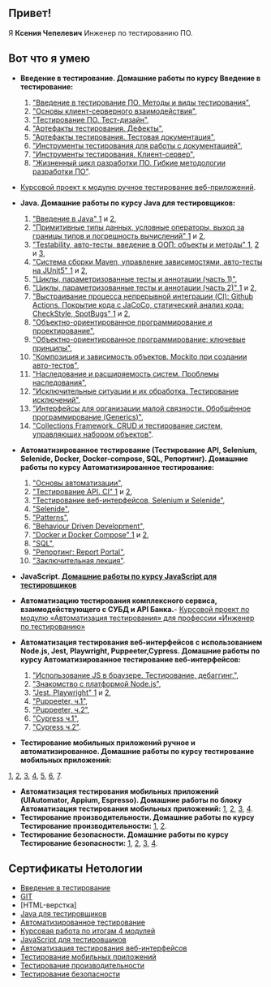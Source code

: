 ## Привет! 
Я **Ксения Чепелевич** Инженер по тестированию ПО.

## Вот что я умею
* __Введение в тестирование. Домашние работы по курсу Введение в тестирование:__ 

  1.  ["Введение в тестирование ПО. Методы и виды тестирования"](https://docs.google.com/document/d/1mnD4XBqXqxs3M0K5YQ7Ci34aFaAoVrQc6u-ekgDEqu8/edit?usp=sharing),  
  1.  ["Основы клиент-серверного взаимодействия"](https://docs.google.com/document/d/1H5xwd6ulLpzKSvqdwBCHh2KyKlS_Uvj1iWaPasFEgDU/edit?usp=sharing),  
  1.  ["Тестирование ПО. Тест-дизайн"](https://docs.google.com/document/d/1R3QElMj-sQVj10vHUQd-gn0Fbu0vmEjVaGyC02X0lOk/edit?usp=sharing),  
  1.  ["Артефакты тестирования. Дефекты"](https://docs.google.com/document/d/10yRXkdPFMapDtKKQJq_qQu0wqHe-Sb2G6_R1RM8yVxs/edit?usp=sharing),  
  1.  ["Артефакты тестирования. Тестовая документация"](https://docs.google.com/document/d/1By8FnjeA7yyCKlMQdVJ2Rw8uYoMJVYqLSiJIE0Lrybc/edit?usp=sharing),  
  1.  ["Инструменты тестирования для работы с документацией"](https://docs.google.com/document/d/1D_6zQEnJisejmDZ2hObrKvViv3p4cwLI_XnpGvztXdU/edit?usp=sharing),  
  1.  ["Инструменты тестирования. Клиент-сервер"](https://docs.google.com/document/d/188thmnX5yIH3wB19uszd2_s7eq7OJ41h5lwb8jOrPe8/edit?usp=sharing),  
  1.  ["Жизненный цикл разработки ПО. Гибкие методологии разработки ПО"](https://docs.google.com/document/d/1-WKAtKVeEzeCEFmgP5d0h7-EUbQVnj40eEyFQQ5xe84/edit?usp=sharing).
* [Курсовой проект к модулю ручное тестирование веб-приложений](https://docs.google.com/document/d/1pOtzILhWQmmu8U28rY-2aazheYXkDWrpZtsamq9uwgk/edit?usp=sharing).
* __Java. Домашние работы по курсу Java для тестировщиков:__
  1.  ["Введение в Java" 1](https://github.com/KseniyaChepelevich/Money-Transfer) и [2](https://github.com/KseniyaChepelevich/Credit-Card-Number-Validator),  
  1.  ["Примитивные типы данных, условные операторы, выход за границы типов и погрешность вычислений" 1](https://github.com/KseniyaChepelevich/Miles.git) и [2](https://github.com/KseniyaChepelevich/Get-one-ruble-for-every-100.git),  
  1.  ["Testability, авто-тесты, введение в ООП: объекты и методы" 1](https://github.com/KseniyaChepelevich/New-Miles.git), [2](https://github.com/KseniyaChepelevich/Body-mass-index.git) и [3](https://github.com/KseniyaChepelevich/Loan-calculator.git),  
  1.  ["Система сборки Maven, управление зависимостями, авто-тесты на JUnit5" 1](https://github.com/KseniyaChepelevich/bonus-calc-test1.git) и [2](https://github.com/KseniyaChepelevich/bonus-service.git),  
  1.  ["Циклы, параметризованные тесты и аннотации (часть 1)"](https://github.com/KseniyaChepelevich/SQRService.git),  
  1.  ["Циклы, параметризованные тесты и аннотации (часть 2)" 1](https://github.com/KseniyaChepelevich/Statistic-Service.git) и [2](https://github.com/KseniyaChepelevich/Bonus.git),  
  1.  ["Выстраивание процесса непрерывной интеграции (CI): Github Actions. Покрытие кода с JaCoCo, статический анализ кода: CheckStyle, SpotBugs" 1](https://github.com/KseniyaChepelevich/Check-Style.git) и [2](https://github.com/KseniyaChepelevich/Stop-bugs.git),  
  1.  ["Объектно-ориентированное программирование и проектирование"](https://github.com/KseniyaChepelevich/Radioman.git),  
  1.  ["Объектно-ориентированное программирование: ключевые принципы"](https://github.com/KseniyaChepelevich/Vk.git),  
  1.  ["Композиция и зависимость объектов. Mockito при создании авто-тестов"](https://github.com/KseniyaChepelevich/Poster-manager.git),  
  1.  ["Наследование и расширяемость систем. Проблемы наследования"](https://github.com/KseniyaChepelevich/Product-new.git),  
  1.  ["Исключительные ситуации и их обработка. Тестирование исключений"](https://github.com/KseniyaChepelevich/ProductManager2.git),  
  1.  ["Интерфейсы для организации малой связности. Обобщённое программирование (Generics)"](https://github.com/KseniyaChepelevich/Ticket-search.git),  
  1.  ["Collections Framework. CRUD и тестирование систем, управляющих набором объектов"](https://github.com/KseniyaChepelevich/Issues.git).
* __Автоматизированное тестирование (Тестирование API, Selenium, Selenide, Docker, Docker-compose, SQL, Репортинг). Домашние работы по курсу Автоматизированное тестирование:__

  1.  ["Основы автоматизации"](https://github.com/KseniyaChepelevich/-CashbackHackerNew),  
  1.  ["Тестирование API. CI" 1](https://github.com/KseniyaChepelevich/TestingAPICI) и [2](https://github.com/KseniyaChepelevich/postman_echo),  
  1.  ["Тестирование веб-интерфейсов, Selenium и Selenide"](https://github.com/KseniyaChepelevich/card_order),  
  1.  ["Selenide"](https://github.com/KseniyaChepelevich/Card-delivery-order),  
  1.  ["Patterns"](https://github.com/KseniyaChepelevich/Card-delivery-order-change-date),  
  1.  ["Behaviour Driven Development"](https://github.com/KseniyaChepelevich/page-object.git),  
  1.  ["Docker и Docker Compose" 1](https://github.com/KseniyaChepelevich/PostgrySQL.git) и [2](https://github.com/KseniyaChepelevich/Docker.git),  
  1.  ["SQL"](https://github.com/KseniyaChepelevich/deadline.git),  
  1.  ["Репортинг: Report Portal"](https://github.com/KseniyaChepelevich/Card-delivery-order-change-date.git),  
  1.  ["Заключительная лекция"](https://github.com/KseniyaChepelevich/introduction-of-automation.git). 
* __JavaScript. [Домашние работы по курсу JavaScript для тестировщиков](https://github.com/KseniyaChepelevich/bjs-2-homeworks.git)__

* __Автоматизацию тестирования комплексного сервиса, взаимодействующего с СУБД и API Банка.__- [Курсовой проект по модулю «Автоматизация тестирования» для профессии «Инженер по тестированию»](https://github.com/KseniyaChepelevich/course_project.git)


* __Автоматизация тестирования веб-интерфейсов с использованием Node.js, Jest, Playwright, Puppeeter,Cypress. Домашние работы по курсу Автоматизированное тестирование веб-интерфейсов:__

  1.  ["Использование JS в браузере. Тестирование, дебаггинг."](https://github.com/KseniyaChepelevich/testing_and_debugging.git),  
  1.  ["Знакомство с платформой Node.js"](https://github.com/KseniyaChepelevich/7.2.git),  
  1.  ["Jest. Playwright" 1](https://github.com/KseniyaChepelevich/7.2_Test_Jest.git) и [2](https://github.com/KseniyaChepelevich/Test_Playwright.git),  
  1.  ["Puppeeter, ч.1"](https://github.com/KseniyaChepelevich/7.4_puppeteer_timeout.git),  
  1.  ["Puppeeter, ч.2"](https://github.com/KseniyaChepelevich/7.5_puppeteer_ticket_booking.git),  
  1.  ["Cypress ч.1"](https://github.com/KseniyaChepelevich/CYPRS_1.git),  
  1.  ["Cypress ч.2"](https://github.com/KseniyaChepelevich/Cypress2_cinema.git).
* __Тестирование мобильных приложений ручное и автоматизированное. Домашние работы по курсу тестирование мобильных приложений:__

[1](https://docs.google.com/spreadsheets/d/1WWgN8azxuZx17rD3fjDJuY1G77PNyD3X7Dx35VKAkgs/edit?usp=sharing), [2](https://docs.google.com/spreadsheets/d/1YanC6tAY_TpZ0a_NlSZP2hSJ5ojX78-qei2lgLO3q3o/edit?usp=sharing), [3](https://docs.google.com/spreadsheets/d/1-0KU-UJ1CshVASI0YQbqLYKK13ITyk4lu9CZQ0LYmSg/edit?usp=sharing), [4](https://docs.google.com/spreadsheets/d/1ZOsnv5yS9iJIFh-KAmpqfSxZyibOM437lISr6khqd9Q/edit?usp=sharing), [5](https://docs.google.com/spreadsheets/d/1eKkr8kRRdH9P4POz4U6Jw5tpvttL23nl0BOyd_ruKu0/edit?usp=sharing), [6](https://docs.google.com/spreadsheets/d/1aI6D0S9a_UH7Rwxr36PBYHv_XLrFVrkUsO2PqdGmKz4/edit?usp=sharing), [7](https://docs.google.com/document/d/1swRr8cFisz9vD1rwy_a4xA1Lv76WCHzSpLNdGAFJCSI/edit?usp=sharing).
* __Автоматизация тестирования мобильных приложений (UIAutomator, Appium, Espresso). Домашние работы по блоку Автоматизация тестирования мобильных приложений:__ [1](https://github.com/KseniyaChepelevich/2.1_mobile_app_testing_automation.git), [2](https://github.com/KseniyaChepelevich/2.2._UI_Automator.git), [3](https://github.com/KseniyaChepelevich/appium-tests.git), [4](https://github.com/KseniyaChepelevich/2.5-espresso.git).
* __Тестирование производительности. Домашние работы по курсу Тестирование производительности:__ [1](https://github.com/KseniyaChepelevich/prometheus.git), [2](https://github.com/KseniyaChepelevich/telegraf_grafana.git).
* __Тестирование безопасности. Домашние работы по курсу Тестирование безопасности:__ [1](https://docs.google.com/document/d/1K3KFQ79TXgJjVPRZjyDj295LP-9xP7aSMNKoypasjCg/edit?usp=sharing), [2](https://docs.google.com/document/d/1iQk5lqdrZDCigcVqy5IeiL4WYDMneSLEilVkpu-gFG0/edit?usp=sharing), [3](https://docs.google.com/document/d/1_dbreUzH1jHt-9TWs3B9avvIRw9Vg-Se7_wtMx9Lnnw/edit?usp=sharing), [4](https://docs.google.com/document/d/13z71nrB48XTzwGms12WhpkO_QOKSACAvlpv542kMw_o/edit?usp=sharing).


## Сертификаты Нетологии

* [Введение в тестирование]()
* [GIT]()
* [HTML-верстка]
* [Java для тестировщиков]()
* [Автоматизированное тестирование]()
* [Курсовая работа по итогам 4 модулей]()
* [JavaScript для тестировщиков]()
* [Автоматизация тестирования веб-интерфейсов]()
* [Тестирование мобильных приложений]()
* [Тестирование производительности]()
* [Тестирование безопасности]()
